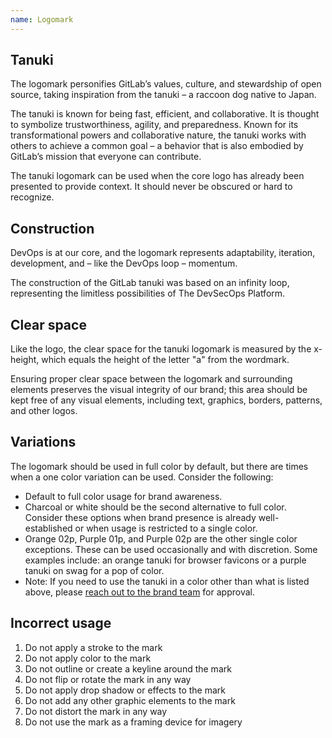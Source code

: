 ```yaml
---
name: Logomark
---
```


## Tanuki

The logomark personifies GitLab’s values, culture, and stewardship of open source, taking inspiration from the tanuki – a raccoon dog native to Japan.

The tanuki is known for being fast, efficient, and collaborative. It is thought to symbolize trustworthiness, agility, and preparedness. Known for its transformational powers and collaborative nature, the tanuki works with others to achieve a common goal – a behavior that is also embodied by GitLab’s mission that everyone can contribute.

The tanuki logomark can be used when the core logo has already been presented to provide context. It should never be obscured or hard to recognize.

<figure-img label="Tanuki logomark sizing" src="/img/brand/tanuki-scalability.svg" width="720"></figure-img>

## Construction

DevOps is at our core, and the logomark represents adaptability, iteration, development, and – like the DevOps loop – momentum.

The construction of the GitLab tanuki was based on an infinity loop, representing the limitless possibilities of The DevSecOps Platform.

<figure-img label="Logomark construction" src="/img/brand/tanuki-construction.svg" width="480"></figure-img>

## Clear space

Like the logo, the clear space for the tanuki logomark is measured by the x-height, which equals the height of the letter "a" from the wordmark.

Ensuring proper clear space between the logomark and surrounding elements preserves the visual integrity of our brand; this area should be kept free of any visual elements, including text, graphics, borders, patterns, and other logos.

<figure-img label="Clear space around the logomark equal to the lowercase 'a' from the wordmark" src="/img/brand/tanuki-clearspace.svg" width="480"></figure-img>

## Variations

The logomark should be used in full color by default, but there are times when a one color variation can be used. Consider the following:

- Default to full color usage for brand awareness.
- Charcoal or white should be the second alternative to full color. Consider these options when brand presence is already well-established or when usage is restricted to a single color.
- Orange 02p, Purple 01p, and Purple 02p are the other single color exceptions. These can be used occasionally and with discretion. Some examples include: an orange tanuki for browser favicons or a purple tanuki on swag for a pop of color.
- Note: If you need to use the tanuki in a color other than what is listed above, please [reach out to the brand team](https://handbook.gitlab.com/handbook/marketing/brand-and-product-marketing/design/#contacting-the-team) for approval.

## Incorrect usage

<figure-img label="Logomark incorrect usage" src="/img/brand/tanuki-incorrect-usage.svg"></figure-img>

1. Do not apply a stroke to the mark
1. Do not apply color to the mark
1. Do not outline or create a keyline around the mark
1. Do not flip or rotate the mark in any way
1. Do not apply drop shadow or effects to the mark
1. Do not add any other graphic elements to the mark
1. Do not distort the mark in any way
1. Do not use the mark as a framing device for imagery
